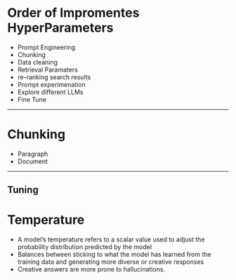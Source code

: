 
# Order of Impromentes HyperParameters
* Prompt Engineering
* Chunking
* Data cleaning
* Retrieval Paramaters
* re-ranking search results
* Prompt experimenation
* Explore different LLMs
* Fine Tune

---

# Chunking
* Paragraph
* Document

---

## Tuning

# Temperature
* A model’s temperature refers to a scalar value used to adjust the probability distribution predicted by the model
*  Balances between sticking to what the model has learned from the training data and generating more diverse or creative responses
*  Creative answers are more prone to hallucinations.

